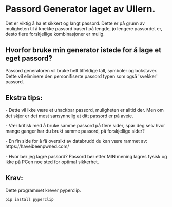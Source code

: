  # Passord Generator laget av Ullern.
 Det er viktig å ha et sikkert og langt passord. Dette er på grunn av muligheten til å knekke passord basert på lengde, jo lengere passordet er, 
 desto flere forskjellige kombinasjoner er mulig.
 
## Hvorfor bruke min generator istede for å lage et eget passord?

<p>Passord generatoren vil bruke helt tilfeldige tall, symboler og bokstaver. Dette vil eliminere den personifiserte passord typen som også 'svekker' passord.</p>

## Ekstra tips:

<p>- Dette vil ikke være et uhackbar passord, muligheten er alltid der. Men om det skjer er det mest sansynnelig at ditt passord er på aveie.</p>
<p>- Vær kritisk med å bruke samme passord på flere sider, spør deg selv hvor mange ganger har du brukt samme passord, på forskjellige sider?</p>
<p>- En fin side for å få oversikt av databrudd du kan være rammet av: https://haveibeenpwned.com/ </p>
<p>- Hvor bør jeg lagre passord? Passord bør etter MIN mening lagres fysisk og ikke på PCen noe sted for optimal sikkerhet.</p>

## Krav:

Dette programmet krever pyperclip.

```
pip install pyperclip
```
